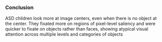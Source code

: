 ### Conclusion
ASD children look more at image centers, even when there is no object at the center. They fixated more on regions of pixel-level saliency and were quicker to fixate on objects rather than faces, showing atypical visual attention across multiple levels and categories of objects